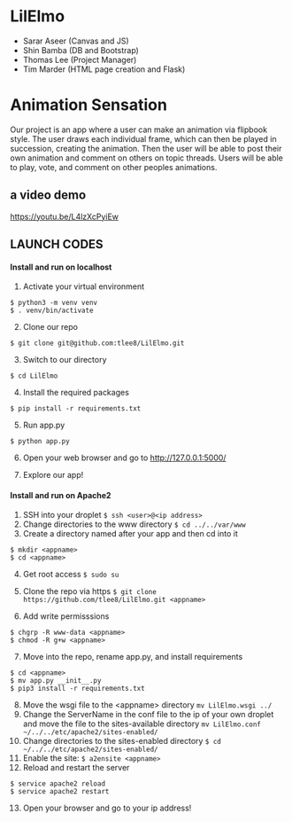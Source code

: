 # LilElmo
* Sarar Aseer (Canvas and JS)
* Shin Bamba (DB and Bootstrap)
* Thomas Lee (Project Manager)
* Tim Marder (HTML page creation and Flask)

# Animation Sensation
Our project is an app where a user can make an animation via flipbook style. The user draws each individual frame, which can then be played in succession, creating the animation. Then the user will be able to post their own animation and comment on others on topic threads. Users will be able to play, vote, and comment on other peoples animations. 

## a video demo
https://youtu.be/L4lzXcPyiEw

## LAUNCH CODES

#### Install and run on localhost
1. Activate your virtual environment 
```
$ python3 -m venv venv
$ . venv/bin/activate
```

2. Clone our repo 
```
$ git clone git@github.com:tlee8/LilElmo.git
```

3. Switch to our directory 
```
$ cd LilElmo
```

4. Install the required packages 
```
$ pip install -r requirements.txt
```

5. Run app.py 
```
$ python app.py
```

6. Open your web browser and go to http://127.0.0.1:5000/

7. Explore our app!

#### Install and run on Apache2
1. SSH into your droplet
```$ ssh <user>@<ip address>```
2. Change directories to the www directory 
```$ cd ../../var/www```
3. Create a directory named after your app and then cd into it
```
$ mkdir <appname>
$ cd <appname>
```
4. Get root access
```$ sudo su ```

5. Clone the repo via https
```$ git clone https://github.com/tlee8/LilElmo.git <appname> ```
6. Add write permisssions
```
$ chgrp -R www-data <appname>
$ chmod -R g+w <appname>
```
7. Move into the repo, rename app.py, and install requirements
```
$ cd <appname>
$ mv app.py __init__.py
$ pip3 install -r requirements.txt
```
8. Move the wsgi file to the \<appname\> directory ```mv LilElmo.wsgi ../```
9. Change the ServerName in the conf file to the ip of your own droplet and move the file to the sites-available directory ```mv LilElmo.conf ~/../../etc/apache2/sites-enabled/```
10. Change directories to the sites-enabled directory
```$ cd ~/../../etc/apache2/sites-enabled/```
11. Enable the site:
```$ a2ensite <appname>```
12. Reload and restart the server
```
$ service apache2 reload
$ service apache2 restart
```
13. Open your browser and go to your ip address!
